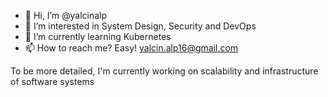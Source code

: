 - 👋 Hi, I’m @yalcinalp
- 👀 I’m interested in System Design, Security and DevOps 
- 🌱 I’m currently learning Kubernetes
- 📫 How to reach me? Easy! yalcin.alp16@gmail.com

<!---
yalcinalp/yalcinalp is a ✨ special ✨ repository because its `README.md` (this file) appears on your GitHub profile.
You can click the Preview link to take a look at your changes.
System Design, Security and DevOps
--->
To be more detailed, I'm currently working on scalability and infrastructure of software systems
